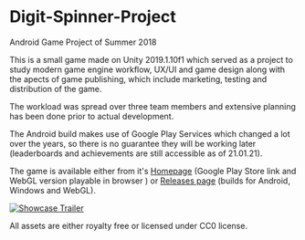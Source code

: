 # Digit-Spinner-Project
Android Game Project of Summer 2018

This is a small game made on Unity 2019.1.10f1 which served as a project to study modern game engine workflow, UX/UI and game design along with the apects of game publishing, which include marketing, testing and distribution of the game.

The workload was spread over three team members and extensive planning has been done prior to actual development.

The Android build makes use of Google Play Services which changed a lot over the years, so there is no guarantee they will be working later (leaderboards and achievements are still accessible as of 21.01.21).

The game is available either from it's [Homepage](https://frostnova-net.herokuapp.com/) (Google Play Store link and WebGL version playable in browser ) or [Releases page](https://github.com/ainodalok/Digit-Spinner-Project/releases/) (builds for Android, Windows and WebGL).

[![Showcase Trailer](https://i.imgur.com/WVlwUbP.png)](https://www.youtube.com/watch?v=WasH_aM4bmg)

All assets are either royalty free or licensed under CC0 license.
